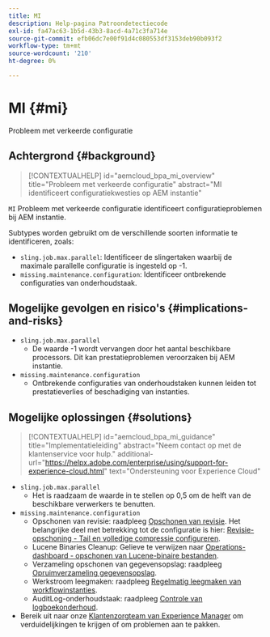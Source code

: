 ```yaml
---
title: MI
description: Help-pagina Patroondetectiecode
exl-id: fa47ac63-1b5d-43b3-8acd-4a71c3fa714e
source-git-commit: efb06dc7e00f91d4c080553df3153deb90b093f2
workflow-type: tm+mt
source-wordcount: '210'
ht-degree: 0%

---
```


# MI {#mi}

Probleem met verkeerde configuratie

## Achtergrond {#background}

>[!CONTEXTUALHELP]
>id="aemcloud_bpa_mi_overview"
>title="Probleem met verkeerde configuratie"
>abstract="MI identificeert configuratiekwesties op AEM instantie"

`MI`  Probleem met verkeerde configuratie identificeert configuratieproblemen bij AEM instantie.

Subtypes worden gebruikt om de verschillende soorten informatie te identificeren, zoals:

* `sling.job.max.parallel`: Identificeer de slingertaken waarbij de maximale parallelle configuratie is ingesteld op -1.
* `missing.maintenance.configuration`: Identificeer ontbrekende configuraties van onderhoudstaak.

## Mogelijke gevolgen en risico&#39;s {#implications-and-risks}

* `sling.job.max.parallel`
   * De waarde -1 wordt vervangen door het aantal beschikbare processors. Dit kan prestatieproblemen veroorzaken bij AEM instantie.
* `missing.maintenance.configuration`
   * Ontbrekende configuraties van onderhoudstaken kunnen leiden tot prestatieverlies of beschadiging van instanties.

## Mogelijke oplossingen {#solutions}

>[!CONTEXTUALHELP]
>id="aemcloud_bpa_mi_guidance"
>title="Implementatieleiding"
>abstract="Neem contact op met de klantenservice voor hulp."
>additional-url="https://helpx.adobe.com/enterprise/using/support-for-experience-cloud.html" text="Ondersteuning voor Experience Cloud"

* `sling.job.max.parallel`
   * Het is raadzaam de waarde in te stellen op 0,5 om de helft van de beschikbare verwerkers te benutten.
* `missing.maintenance.configuration`
   * Opschonen van revisie: raadpleeg [Opschonen van revisie](https://experienceleague.adobe.com/docs/experience-manager-65/deploying/deploying/revision-cleanup.html). Het belangrijke deel met betrekking tot de configuratie is hier: [Revisie-opschoning - Tail en volledige compressie configureren](https://experienceleague.adobe.com/docs/experience-manager-65/deploying/deploying/revision-cleanup.html#how-to-configure-full-and-tail-compaction).
   * Lucene Binaries Cleanup: Gelieve te verwijzen naar [Operations-dashboard - opschonen van Lucene-binaire bestanden](https://experienceleague.adobe.com/docs/experience-manager-65/administering/operations/operations-dashboard.html#lucene-binaries-cleanup).
   * Verzameling opschonen van gegevensopslag: raadpleeg [Opruimverzameling gegevensopslag](https://experienceleague.adobe.com/docs/experience-manager-65/administering/operations/data-store-garbage-collection.html).
   * Werkstroom leegmaken: raadpleeg [Regelmatig leegmaken van workflowinstanties](https://experienceleague.adobe.com/docs/experience-manager-65/administering/operations/workflows-administering.html#regular-purging-of-workflow-instances).
   * AuditLog-onderhoudstaak: raadpleeg [Controle van logboekonderhoud](https://experienceleague.adobe.com/docs/experience-manager-65/administering/operations/operations-audit-log.html).
* Bereik uit naar onze [Klantenzorgteam van Experience Manager](https://helpx.adobe.com/enterprise/using/support-for-experience-cloud.html) om verduidelijkingen te krijgen of om problemen aan te pakken.
